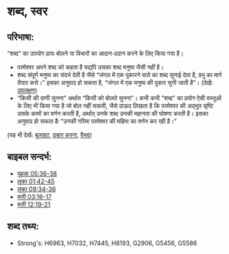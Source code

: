 # शब्द, स्वर #

## परिभाषा: ##

“शब्द” का उपयोग प्रायः बोलने या विचारों का आदान-प्रदान करने के लिए किया गया है।

* परमेश्वर अपने शब्द को कहता है यद्यपि उसका शब्द मनुष्य जैसी नहीं है।
* शब्द संपूर्ण मनुष्य का संदर्भ देती है जैसे “जंगल में एक पुकारने वाले का शब्द सुनाई देता है, प्रभु का मार्ग तैयार करो।” इसका अनुवाद हो सकता है, “जंगल में एक मनुष्य की पुकार सुनी जाती है”। (देखें: [उपलक्षण](rc://en/ta/man/translate/figs-synecdoche))
* “किसी की वाणी सुनना” अर्थात “किसी को बोलते सुनना”।
कभी कभी "शब्द" का प्रयोग ऐसी वस्तुओं के लिए भी किया गया है जो बोल नहीं सकती, जैसे दाऊद लिखता है कि परमेश्वर की अद्भुत सृष्टि उसके कामों का वर्णन करती है, अर्थात् उनके शब्द उनकी महानता की घोषणा करती है। इसका अनुवाद हो सकता हैः "उनकी गरिमा परमेश्वर की महिमा का वर्णन कर रही है।"

(यह भी देखें: [बुलाहट](../kt/call.md), [प्रचार करना](../other/proclaim.md), [वैभव](../other/splendor.md))

## बाइबल सन्दर्भ: ##

* [यूहन्ना 05:36-38](rc://en/tn/help/jhn/05/36)
* [लूका 01:42-45](rc://en/tn/help/luk/01/42)
* [लूका 09:34-36](rc://en/tn/help/luk/09/34)
* [मत्ती 03:16-17](rc://en/tn/help/mat/03/16)
* [मत्ती 12:19-21](rc://en/tn/help/mat/12/19)

## शब्द तथ्य: ##

* Strong's: H6963, H7032, H7445, H8193, G2906, G5456, G5586

